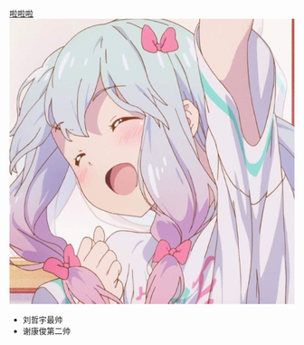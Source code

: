 <html>
<body>
<a href="http://www.bilibili.com">
啦啦啦
</a>
<br>
<img src="2.jpg"><br>
<ul>
<li>刘哲宇最帅
<li>谢康俊第二帅
</li>
</ul>
</body>
</html>

